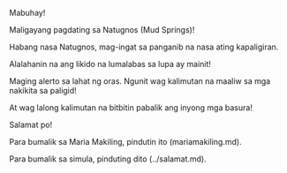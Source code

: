 Mabuhay!

Maligayang pagdating sa Natugnos (Mud Springs)!

Habang nasa Natugnos, mag-ingat sa panganib na nasa ating kapaligiran.

Alalahanin na ang likido na lumalabas sa lupa ay mainit! 

Maging alerto sa lahat ng oras. Ngunit wag kalimutan na maaliw sa
mga nakikita sa paligid!

At wag lalong kalimutan na bitbitin pabalik ang inyong mga basura!

Salamat po!

Para bumalik sa Maria Makiling, pindutin ito (mariamakiling.md).

Para bumalik sa simula, pinduting dito (../salamat.md).



